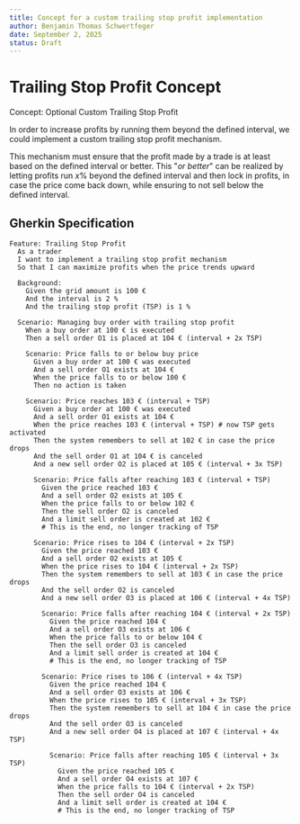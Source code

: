 ```yaml
---
title: Concept for a custom trailing stop profit implementation
author: Benjamin Thomas Schwertfeger
date: September 2, 2025
status: Draft
---
```


# Trailing Stop Profit Concept

Concept: Optional Custom Trailing Stop Profit

In order to increase profits by running them beyond the defined interval, we
could implement a custom trailing stop profit mechanism.

This mechanism must ensure that the profit made by a trade is at least based on
the defined interval or better. This "_or better_" can be realized by letting
profits run $x$% beyond the defined interval and then lock in profits, in case
the price come back down, while ensuring to not sell below the defined interval.

## Gherkin Specification

```gherkin
Feature: Trailing Stop Profit
  As a trader
  I want to implement a trailing stop profit mechanism
  So that I can maximize profits when the price trends upward

  Background:
    Given the grid amount is 100 €
    And the interval is 2 %
    And the trailing stop profit (TSP) is 1 %

  Scenario: Managing buy order with trailing stop profit
    When a buy order at 100 € is executed
    Then a sell order O1 is placed at 104 € (interval + 2x TSP)

    Scenario: Price falls to or below buy price
      Given a buy order at 100 € was executed
      And a sell order O1 exists at 104 €
      When the price falls to or below 100 €
      Then no action is taken

    Scenario: Price reaches 103 € (interval + TSP)
      Given a buy order at 100 € was executed
      And a sell order O1 exists at 104 €
      When the price reaches 103 € (interval + TSP) # now TSP gets activated
      Then the system remembers to sell at 102 € in case the price drops
      And the sell order O1 at 104 € is canceled
      And a new sell order O2 is placed at 105 € (interval + 3x TSP)

      Scenario: Price falls after reaching 103 € (interval + TSP)
        Given the price reached 103 €
        And a sell order O2 exists at 105 €
        When the price falls to or below 102 €
        Then the sell order O2 is canceled
        And a limit sell order is created at 102 €
        # This is the end, no longer tracking of TSP

      Scenario: Price rises to 104 € (interval + 2x TSP)
        Given the price reached 103 €
        And a sell order O2 exists at 105 €
        When the price rises to 104 € (interval + 2x TSP)
        Then the system remembers to sell at 103 € in case the price drops
        And the sell order O2 is canceled
        And a new sell order O3 is placed at 106 € (interval + 4x TSP)

        Scenario: Price falls after reaching 104 € (interval + 2x TSP)
          Given the price reached 104 €
          And a sell order O3 exists at 106 €
          When the price falls to or below 104 €
          Then the sell order O3 is canceled
          And a limit sell order is created at 104 €
          # This is the end, no longer tracking of TSP

        Scenario: Price rises to 106 € (interval + 4x TSP)
          Given the price reached 104 €
          And a sell order O3 exists at 106 €
          When the price rises to 105 € (interval + 3x TSP)
          Then the system remembers to sell at 104 € in case the price drops
          And the sell order O3 is canceled
          And a new sell order O4 is placed at 107 € (interval + 4x TSP)

          Scenario: Price falls after reaching 105 € (interval + 3x TSP)
            Given the price reached 105 €
            And a sell order O4 exists at 107 €
            When the price falls to 104 € (interval + 2x TSP)
            Then the sell order O4 is canceled
            And a limit sell order is created at 104 €
            # This is the end, no longer tracking of TSP
```
